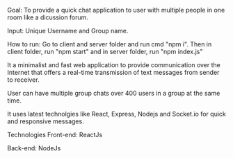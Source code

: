 Goal: To provide a quick chat application to user with multiple people in one room like a dicussion forum.

Input: Unique Username and Group name.

How to run:
Go to client and server folder and run cmd "npm i". Then in client folder, run "npm start" and in server folder, run "npm index.js"

It a minimalist and fast web application to provide communication over the Internet that offers a real-time transmission of text messages from sender to receiver.

User can have multiple group chats over 400 users in a group at the same time.

It uses latest technolgies like React, Express, Nodejs and Socket.io for quick and responsive messages.

Technologies
Front-end: ReactJs

Back-end: NodeJs
